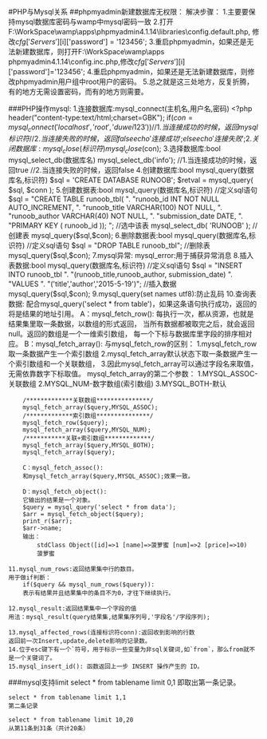 #PHP与Mysql关系
##phpmyadmin新建数据库无权限：
	解决步骤：
		1.主要要保持mysql数据库密码与wamp中mysql密码一致
		2.打开F:\WorkSpace\wamp\apps\phpmyadmin4.1.14\libraries\config.default.php,
		修改$cfg['Servers'][$i]['password'] = '123456';
		3.重启phpmyadmin，如果还是无法新建数据库，则打开F:\WorkSpace\wamp\apps\
		phpmyadmin4.1.14\config.inc.php,修改$cfg['Servers'][$i]['password']='123456';
		4.重启phpmyadmin，如果还是无法新建数据库，则修改phpmyadmin用户组中root用户的密码。
		5.总之就是这三处地方，反复折腾，有的地方无需设置密码，而有的地方则需要。
		
###PHP操作mysql:
	1.连接数据库:mysql_connect(主机名,用户名,密码)
		<?php
			header("content-type:text/html;charset=GBK");
			if($con=mysql_connect('localhost','root','duwei123')){
			//1.当连接成功的时候，返回mysql标识符
			//2.当连接失败的时候，返回false
			echo '连接成功';
			}else{
			echo '连接失败';
			}
	2.关闭数据库:mysql_close(标识符)
		mysql_close($con);
	3.选择数据库:bool mysql_select_db(数据库名)
		mysql_select_db('info');
		//1.当连接成功的时候，返回true
		//2.当连接失败的时候，返回false
	4.创建数据库:bool mysql_query(数据库名,标识符)
		$sql = 'CREATE DATABASE RUNOOB';
		$retval = mysql_query( $sql, $conn );
	5.创建数据表:bool mysql_query(数据库名,标识符)
		//定义sql语句
		$sql = "CREATE TABLE runoob_tbl( ".
       "runoob_id INT NOT NULL AUTO_INCREMENT, ".
       "runoob_title VARCHAR(100) NOT NULL, ".
       "runoob_author VARCHAR(40) NOT NULL, ".
       "submission_date DATE, ".
       "PRIMARY KEY ( runoob_id )); ";
		//选中该表
		mysql_select_db( 'RUNOOB' );
		//创建表
		mysql_query($sql,$con);
	6.删除数据表:bool mysql_query(数据库名,标识符)
		//定义sql语句
		$sql = "DROP TABLE runoob_tbl";
		//删除表
		mysql_query($sql,$con);
	7.mysql异常:
			mysql_error:用于捕获异常消息
	8.插入表数据:bool mysql_query(数据库名,标识符)
		//定义sql语句
		$sql = "INSERT INTO runoob_tbl ".
       "(runoob_title,runoob_author, submission_date) ".
       "VALUES ".
       "('title','author','2015-5-19')";
		//插入数据
		mysql_query($sql,$con);
	9.mysql_query(set names utf8):防止乱码
	10.查询表数据:
		配合mysql_query('select * from table')，如果这条语句执行成功，返回的将是结果的地址引用。
		A：mysql_fetch_row():
			每执行一次，都从资源，也就是结果集里取一条数据，以数组的形式返回，
			当所有数据都被取完之后，就会返回null。返回的数组是一个一维索引数组，
			每一个下标与数据库里字段的排序相对应。
		B：mysql_fetch_array():
			与mysql_fetch_row的区别：
			1.mysql_fetch_row取一条数据产生一个索引数组
			2.mysql_fetch_array默认状态下取一条数据产生一个索引数组和一个关联数组，
			3.因此mysql_fetch_array可以通过字段名来取值，无需依靠数字下标取值。
		  mysql_fetch_array的第二个参数：
			1.MYSQL_ASSOC-关联数组
			2.MYSQL_NUM-数字数组(索引数组)
			3.MYSQL_BOTH-默认

		/*************关联数组***************/
		mysql_fetch_array($query,MYSQL_ASSOC);
		/*************索引数组***************/
		mysql_fetch_row($query);
		mysql_fetch_array($query,MYSQL_NUM);
		/***********关联+索引数组*************/
		mysql_fetch_array($query,MYSQL_BOTH);
		mysql_fetch_array($query);
		
		C：mysql_fetch_assoc():
		和mysql_fetch_array($query,MYSQL_ASSOC);效果一致。
		
		D：mysql_fetch_object():
		它输出的结果是一个对象。
		$query = mysql_query('select * from data');
		$arr = mysql_fetch_object($query);
		print_r($arr);
		$arr->name;
		输出：
			stdClass Object([id]=>1 [name]=>菠萝蜜 [num]=>2 [price]=>10)
			菠萝蜜

	11.mysql_num_rows:返回结果集中行的数目。
	用于做if判断：
		if($query && mysql_num_rows($query)):
		表示有结果并且结果集中的条目不为0，才往下继续执行。
		
	12.mysql_result:返回结果集中一个字段的值
	用法：mysql_result(query结果集,结果集序列号,'字段名'/字段序列);

	13.mysql_affected_rows(连接标识符conn):返回收到影响的行数
	返回前一次Insert,update,delete影响的记录数。
	14.位于esc键下有一个`符号，用于标示一些变量为非sql关键词,如`from`，那么from就不是一个关键词了。
	15.mysql_insert_id(): 函数返回上一步 INSERT 操作产生的 ID。

###mysql支持limit
	select * from tablename limit 0,1
	即取出第一条记录。
	
	select * from tablename limit 1,1
	第二条记录
	
	select * from tablename limit 10,20
	从第11条到31条（共计20条）
	
		
		
